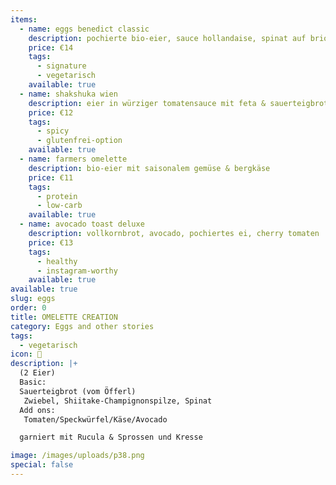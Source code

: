 ```yaml
---
items:
  - name: eggs benedict classic
    description: pochierte bio-eier, sauce hollandaise, spinat auf brioche
    price: €14
    tags:
      - signature
      - vegetarisch
    available: true
  - name: shakshuka wien
    description: eier in würziger tomatensauce mit feta & sauerteigbrot
    price: €12
    tags:
      - spicy
      - glutenfrei-option
    available: true
  - name: farmers omelette
    description: bio-eier mit saisonalem gemüse & bergkäse
    price: €11
    tags:
      - protein
      - low-carb
    available: true
  - name: avocado toast deluxe
    description: vollkornbrot, avocado, pochiertes ei, cherry tomaten
    price: €13
    tags:
      - healthy
      - instagram-worthy
    available: true
available: true
slug: eggs
order: 0
title: OMELETTE CREATION
category: Eggs and other stories
tags:
  - vegetarisch
icon: 🍳
description: |+
  (2 Eier)
  Basic:
  Sauerteigbrot (vom Öfferl)
   Zwiebel, Shiitake-Champignonspilze, Spinat
  Add ons:
   Tomaten/Speckwürfel/Käse/Avocado

  garniert mit Rucula & Sprossen und Kresse

image: /images/uploads/p38.png
special: false
---
```

